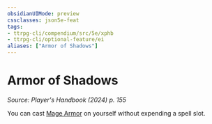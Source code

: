 ```yaml
---
obsidianUIMode: preview
cssclasses: json5e-feat
tags:
- ttrpg-cli/compendium/src/5e/xphb
- ttrpg-cli/optional-feature/ei
aliases: ["Armor of Shadows"]
---
```

# Armor of Shadows
*Source: Player's Handbook (2024) p. 155*  

You can cast [Mage Armor](3-Compendium/spells/mage-armor-xphb.md) on yourself without expending a spell slot.